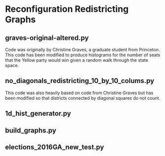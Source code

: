 # Reconfiguration Redistricting Graphs

## graves-original-altered.py

Code was originally by Christine Graves, a graduate student from Princeton. This code has been modified to produce histograms for the number of seats that the Yellow party would win given a random walk through the state space. 

## no_diagonals_redistricting_10_by_10_colums.py

This code was also heavily based on code from Christine Graves but has been modified so that districts connected by diagonal squares do not count. 

## 1d_hist_generator.py

## build_graphs.py

## elections_2016GA_new_test.py
